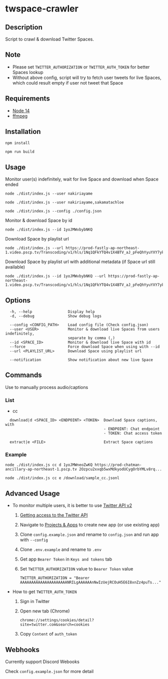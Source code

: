 # twspace-crawler

## Description

Script to crawl & download Twitter Spaces.

## Note

- Please set `TWITTER_AUTHORIZATION` or `TWITTER_AUTH_TOKEN` for better Spaces lookup
- Without above config, script will try to fetch user tweets for live Spaces, which could result empty if user not tweet that Space

## Requirements

- [Node 14](https://nodejs.org/)
- [ffmpeg](https://www.ffmpeg.org/)

## Installation

```
npm install
```

```
npm run build
```

## Usage

Monitor user(s) indefinitely, wait for live Space and download when Space ended

```
node ./dist/index.js --user nakiriayame
```

```
node ./dist/index.js --user nakiriayame,sakamatachloe
```

```
node ./dist/index.js --config ./config.json
```

Monitor & download Space by id

```
node ./dist/index.js --id 1yoJMWvbybNKQ
```

Download Space by playlist url

```
node ./dist/index.js --url https://prod-fastly-ap-northeast-1.video.pscp.tv/Transcoding/v1/hls/1Nq1QFkYTQ4v1X4BTV_aJ_pFeQhYyuYXY7ykz5xB7v5NvGwFMJMKwnRBmxyi9twF4BZ90ZKks5wdGKqESVsjLw...
```

Download Space by playlist url with additional metadata (if Space url still available)

```
node ./dist/index.js --id 1yoJMWvbybNKQ --url https://prod-fastly-ap-northeast-1.video.pscp.tv/Transcoding/v1/hls/1Nq1QFkYTQ4v1X4BTV_aJ_pFeQhYyuYXY7ykz5xB7v5NvGwFMJMKwnRBmxyi9twF4BZ90ZKks5wdGKqESVsjLw...
```

## Options

```
  -h, --help                Display help
  -d, --debug               Show debug logs

  --config <CONFIG_PATH>    Load config file (Check config.json)
  --user <USER>             Monitor & download live Spaces from users indefinitely,
                            separate by comma (,)
  --id <SPACE_ID>           Monitor & download live Space with id
  --force                   Force download Space when using with --id
  --url <PLAYLIST_URL>      Download Space using playlist url

  --notification            Show notification about new live Space
```

## Commands

Use to manually process audio/captions

### List

- cc

```
  download|d <SPACE_ID> <ENDPOINT> <TOKEN>  Download Space captions, with
                                            - ENDPOINT: Chat endpoint
                                            - TOKEN: Chat access token

  extract|e <FILE>                          Extract Space captions
```

### Example

```
node ./dist/index.js cc d 1yoJMWneoZwKQ https://prod-chatman-ancillary-ap-northeast-1.pscp.tv 2Ozpcu2xxqb5wxMdkyodUCygOrbYMLv8rq...
```

```
node ./dist/index.js cc e /download/sample_cc.jsonl
```

## Advanced Usage

- To monitor multiple users, it is better to use [Twitter API v2](https://developer.twitter.com/en/docs/twitter-api/spaces/overview)
    1. [Getting access to the Twitter API](https://developer.twitter.com/en/docs/twitter-api/getting-started/getting-access-to-the-twitter-api)
    2. Navigate to [Projects & Apps](https://developer.twitter.com/en/portal/projects-and-apps) to create new app (or use existing app)
    3. Clone `config.example.json` and rename to `config.json` and run app with `--config`
    4. Clone `.env.example` and rename to `.env`
    5. Get app `Bearer Token` in `Keys and tokens` tab
    6. Set `TWITTER_AUTHORIZATION` value to `Bearer Token` value

       ```
       TWITTER_AUTHORIZATION = "Bearer AAAAAAAAAAAAAAAAAAAAANRILgAAAAAAnNwIzUejRCOuH5E6I8xnZz4puTs..."
       ```

- How to get `TWITTER_AUTH_TOKEN`
  1. Sign in Twitter
  2. Open new tab (Chrome)

     ```
     chrome://settings/cookies/detail?site=twitter.com&search=cookies
     ```

  3. Copy `Content` of `auth_token`

## Webhooks

Currently support Discord Webooks

Check `config.example.json` for more detail
